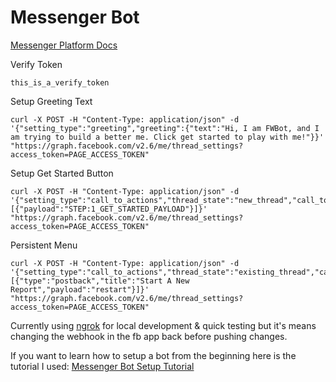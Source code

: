 # Messenger Bot

[Messenger Platform Docs](https://developers.facebook.com/docs/messenger-platform/complete-guide)

Verify Token
```
this_is_a_verify_token
```

Setup Greeting Text
```
curl -X POST -H "Content-Type: application/json" -d '{"setting_type":"greeting","greeting":{"text":"Hi, I am FWBot, and I am trying to build a better me. Click get started to play with me!"}}' "https://graph.facebook.com/v2.6/me/thread_settings?access_token=PAGE_ACCESS_TOKEN"
```

Setup Get Started Button

```
curl -X POST -H "Content-Type: application/json" -d '{"setting_type":"call_to_actions","thread_state":"new_thread","call_to_actions":[{"payload":"STEP:1_GET_STARTED_PAYLOAD"}]}' "https://graph.facebook.com/v2.6/me/thread_settings?access_token=PAGE_ACCESS_TOKEN"
```

Persistent Menu

```
curl -X POST -H "Content-Type: application/json" -d '{"setting_type":"call_to_actions","thread_state":"existing_thread","call_to_actions":[{"type":"postback","title":"Start A New Report","payload":"restart"}]}' "https://graph.facebook.com/v2.6/me/thread_settings?access_token=PAGE_ACCESS_TOKEN"
```

Currently using [ngrok](https://ngrok.com/) for local development & quick testing but it's means changing the webhook in the fb app back before pushing changes.

If you want to learn how to setup a bot from the beginning here is the tutorial I used: [Messenger Bot Setup Tutorial](https://github.com/jw84/messenger-bot-tutorial)
